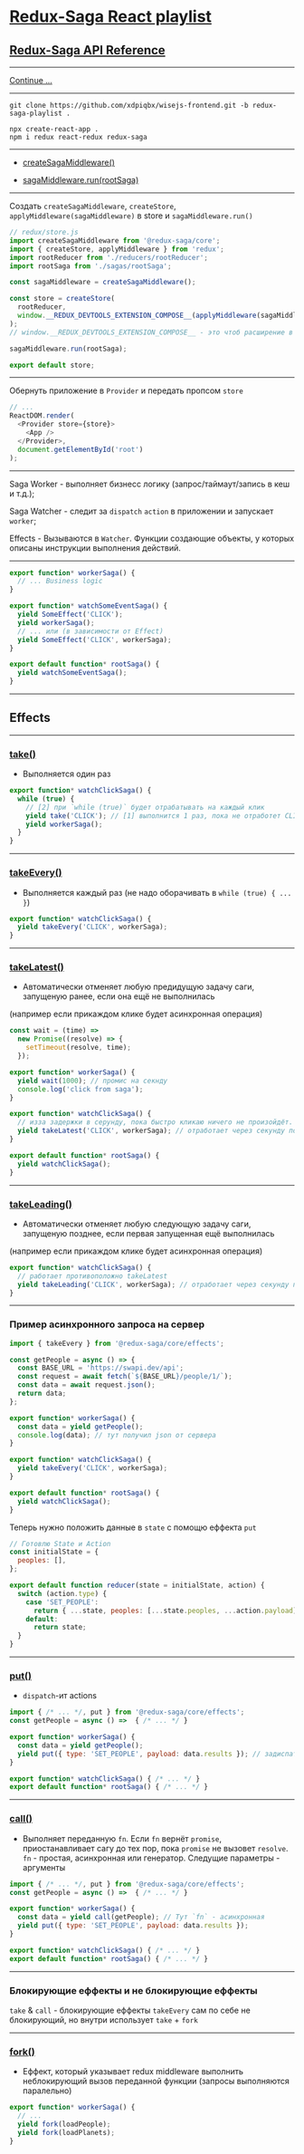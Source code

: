 # [Redux-Saga React playlist](https://www.youtube.com/playlist?list=PLdTPrJkdrLGFLkjyq_lXzTNuiWodTtPPB)

## [Redux-Saga API Reference](https://redux-saga.js.org/docs/api#api-reference)

---

[Continue ...](https://youtu.be/ah5voE_SGjo?list=PLdTPrJkdrLGFLkjyq_lXzTNuiWodTtPPB&t=2075)

---

```code
git clone https://github.com/xdpiqbx/wisejs-frontend.git -b redux-saga-playlist .
```

```code
npx create-react-app .
npm i redux react-redux redux-saga
```

---

- [createSagaMiddleware()](https://redux-saga.js.org/docs/api#createsagamiddlewareoptions)

- [sagaMiddleware.run(rootSaga)](https://redux-saga.js.org/docs/api#middlewarerunsaga-args)

---

Создать `createSagaMiddleware`, `createStore`, `applyMiddleware(sagaMiddleware)` в store и `sagaMiddleware.run()`

```js
// redux/store.js
import createSagaMiddleware from '@redux-saga/core';
import { createStore, applyMiddleware } from 'redux';
import rootReducer from './reducers/rootReducer';
import rootSaga from './sagas/rootSaga';

const sagaMiddleware = createSagaMiddleware();

const store = createStore(
  rootReducer,
  window.__REDUX_DEVTOOLS_EXTENSION_COMPOSE__(applyMiddleware(sagaMiddleware))
);
// window.__REDUX_DEVTOOLS_EXTENSION_COMPOSE__ - это чтоб расширение в хроме работало

sagaMiddleware.run(rootSaga);

export default store;
```

---

Обернуть приложение в `Provider` и передать пропсом `store`

```js
// ...
ReactDOM.render(
  <Provider store={store}>
    <App />
  </Provider>,
  document.getElementById('root')
);
```

---

Saga Worker - выполняет бизнесс логику (запрос/таймаут/запись в кеш и т.д.);

Saga Watcher - следит за `dispatch` `action` в приложении и запускает `worker`;

Effects - Вызываются в `Watcher`. Функции создающие объекты, у которых описаны инструкции выполнения действий.

---

```js
export function* workerSaga() {
  // ... Business logic
}

export function* watchSomeEventSaga() {
  yield SomeEffect('CLICK');
  yield workerSaga();
  // ... или (в зависимости от Effect)
  yield SomeEffect('CLICK', workerSaga);
}

export default function* rootSaga() {
  yield watchSomeEventSaga();
}
```

---

## Effects

---

### [take()](https://redux-saga.js.org/docs/api#takepattern)

- Выполняется один раз

```js
export function* watchClickSaga() {
  while (true) {
    // [2] при `while (true)` будет отрабатывать на каждый клик
    yield take('CLICK'); // [1] выполнится 1 раз, пока не отработет CLICK дальше код не выполнится
    yield workerSaga();
  }
}
```

---

### [takeEvery()](https://redux-saga.js.org/docs/api#takeeverypattern-saga-args)

- Выполняется каждый раз (не надо оборачивать в `while (true) { ... }`)

```js
export function* watchClickSaga() {
  yield takeEvery('CLICK', workerSaga);
}
```

---

### [takeLatest()](https://redux-saga.js.org/docs/api#takelatestpattern-saga-args)

- Автоматически отменяет любую предидущую задачу саги, запущеную ранее, если она ещё не выполнилась

(например если прикаждом клике будет асинхронная операция)

```js
const wait = (time) =>
  new Promise((resolve) => {
    setTimeout(resolve, time);
  });

export function* workerSaga() {
  yield wait(1000); // промис на секнду
  console.log('click from saga');
}

export function* watchClickSaga() {
  // изза задержки в серунду, пока быстро кликаю ничего не произойдёт.
  yield takeLatest('CLICK', workerSaga); // отработает через секунду после последнего клика
}

export default function* rootSaga() {
  yield watchClickSaga();
}
```

---

### [takeLeading()](https://redux-saga.js.org/docs/api#takeleadingpattern-saga-args)

- Автоматически отменяет любую следующую задачу саги, запущеную позднее, если первая запущенная ещё выполнилась

(например если прикаждом клике будет асинхронная операция)

```js
export function* watchClickSaga() {
  // работает противоположно takeLatest
  yield takeLeading('CLICK', workerSaga); // отработает через секунду после первого клика
}
```

---

### Пример асинхронного запроса на сервер

```js
import { takeEvery } from '@redux-saga/core/effects';

const getPeople = async () => {
  const BASE_URL = 'https://swapi.dev/api';
  const request = await fetch(`${BASE_URL}/people/1/`);
  const data = await request.json();
  return data;
};

export function* workerSaga() {
  const data = yield getPeople();
  console.log(data); // тут получил json от сервера
}

export function* watchClickSaga() {
  yield takeEvery('CLICK', workerSaga);
}

export default function* rootSaga() {
  yield watchClickSaga();
}
```

Теперь нужно положить данные в `state` с помощю еффекта `put`

```js
// Готовлю State и Action
const initialState = {
  peoples: [],
};

export default function reducer(state = initialState, action) {
  switch (action.type) {
    case 'SET_PEOPLE':
      return { ...state, peoples: [...state.peoples, ...action.payload] };
    default:
      return state;
  }
}
```

---

### [put()](https://redux-saga.js.org/docs/api/#putaction)

- `dispatch`-ит actions

```js
import { /* ... */, put } from '@redux-saga/core/effects';
const getPeople = async () =>  { /* ... */ }

export function* workerSaga() {
  const data = yield getPeople();
  yield put({ type: 'SET_PEOPLE', payload: data.results }); // задиспатчил action
}

export function* watchClickSaga() { /* ... */ }
export default function* rootSaga() { /* ... */ }
```

---

### [call()](https://redux-saga.js.org/docs/api/#callfn-args)

- Выполняет переданную `fn`. Если `fn` вернёт `promise`, приостанавливает сагу до тех пор, пока `promise` не вызовет `resolve`. `fn` - простая, асинхронная или генератор. Следущие параметры - аргументы

```js
import { /* ... */, put } from '@redux-saga/core/effects';
const getPeople = async () =>  { /* ... */ }

export function* workerSaga() {
  const data = yield call(getPeople); // Тут `fn` - асинхронная
  yield put({ type: 'SET_PEOPLE', payload: data.results });
}

export function* watchClickSaga() { /* ... */ }
export default function* rootSaga() { /* ... */ }
```

---

### Блокирующие еффекты и не блокирующие еффекты

`take` & `call` - блокирующие еффекты
`takeEvery` сам по себе не блокирующий, но внутри использует `take` + `fork`

---

### [fork()](https://redux-saga.js.org/docs/api/#forkfn-args)

- Еффект, который указывает redux middleware выполнить неблокирующий вызов переданной функции
  (запросы выполняются паралельно)

```js
export function* workerSaga() {
  // ...
  yield fork(loadPeople);
  yield fork(loadPlanets);
}
```
